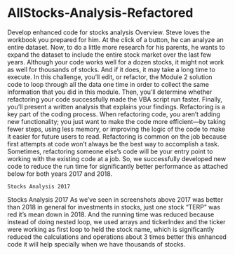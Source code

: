 # AllStocks-Analysis-Refactored
Develop enhanced code for stocks analysis
Overview.
Steve loves the workbook you prepared for him. At the click of a button, he can analyze an entire dataset. Now, to do a little more research for his parents, he wants to expand the dataset to include the entire stock market over the last few years. Although your code works well for a dozen stocks, it might not work as well for thousands of stocks. And if it does, it may take a long time to execute.
In this challenge, you’ll edit, or refactor, the Module 2 solution code to loop through all the data one time in order to collect the same information that you did in this module. Then, you’ll determine whether refactoring your code successfully made the VBA script run faster. Finally, you’ll present a written analysis that explains your findings.
Refactoring is a key part of the coding process. When refactoring code, you aren’t adding new functionality; you just want to make the code more efficient—by taking fewer steps, using less memory, or improving the logic of the code to make it easier for future users to read. Refactoring is common on the job because first attempts at code won’t always be the best way to accomplish a task. Sometimes, refactoring someone else’s code will be your entry point to working with the existing code at a job.
So, we successfully developed new code to reduce the run time for significantly better performance as attached below for both years 2017 and 2018.







 
	Stocks Analysis 2017


 
Stocks Analysis 2017
As we’ve seen in screenshots above 2017 was better than 2018 in general for investments in stocks, just one stock “TERP” was red it’s mean down in 2018.
And the running time was reduced because instead of doing nested loop, we used arrays and tickerIndex and the ticker were working as first loop to held the stock name, which is significantly reduced the calculations and operations about 3 times better this enhanced code it will help specially when we have thousands of stocks.
